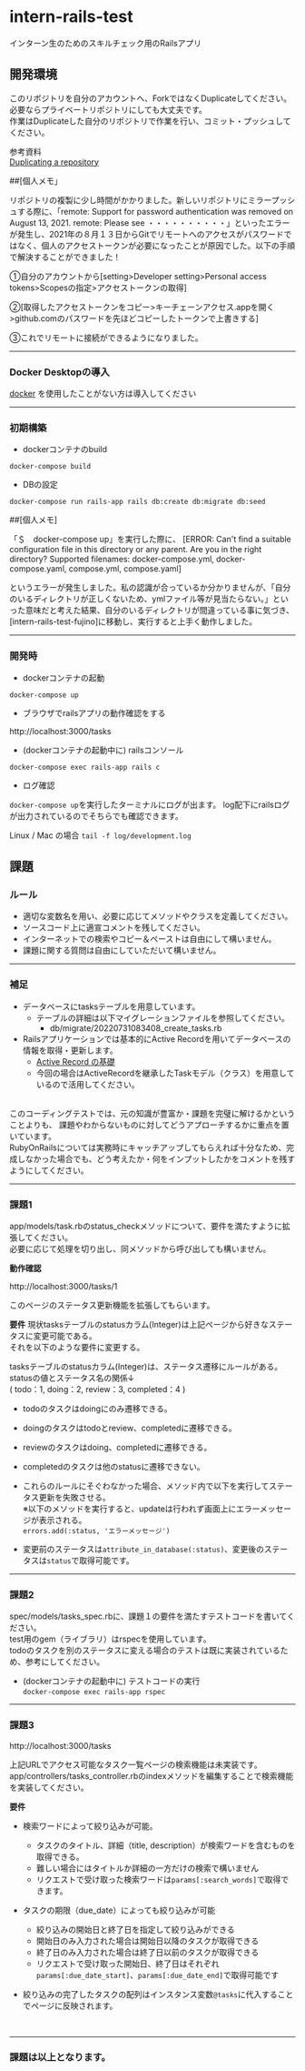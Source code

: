# intern-rails-test
インターン生のためのスキルチェック用のRailsアプリ

## 開発環境
このリポジトリを自分のアカウントへ、ForkではなくDuplicateしてください。  
必要ならプライベートリポジトリにしても大丈夫です。  
作業はDuplicateした自分のリポジトリで作業を行い、コミット・プッシュしてください。

参考資料  
[Duplicating a repository](https://docs.github.com/en/repositories/creating-and-managing-repositories/duplicating-a-repository#mirroring-a-repository)

##[個人メモ」

リポジトリの複製に少し時間がかかりました。新しいリポジトリにミラープッシュする際に、「remote: Support for password authentication was removed on August 13, 2021.
remote: Please see ・・・・・・・・・・」といったエラーが発生し、2021年の８月１３日からGitでリモートへのアクセスがパスワードではなく、個人のアクセストークンが必要になったことが原因でした。以下の手順で解決することができました！

①自分のアカウントから[setting>Developer setting>Personal access tokens>Scopesの指定>アクセストークンの取得]

②[取得したアクセストークンをコピー>キーチェーンアクセス.appを開く>github.comのパスワードを先ほどコピーしたトークンで上書きする]

③これでリモートに接続ができるようになりました。

---
### Docker Desktopの導入

[docker](https://www.docker.com/products/docker-desktop/)
を使用したことがない方は導入してください

---
### 初期構築

- dockerコンテナのbuild

`docker-compose build`

- DBの設定

`docker-compose run rails-app rails db:create db:migrate db:seed`

##[個人メモ]

「＄　docker-compose up」を実行した際に、
[ERROR:
        Can't find a suitable configuration file in this directory or any
        parent. Are you in the right directory?
        Supported filenames: docker-compose.yml, docker-compose.yaml, compose.yml, compose.yaml]
        
というエラーが発生しました。私の認識が合っているか分かりませんが、「自分のいるディレクトリが正しくないため、ymlファイル等が見当たらない。」といった意味だと考えた結果、自分のいるディレクトリが間違っている事に気づき、[intern-rails-test-fujino]に移動し、実行すると上手く動作しました。

---
### 開発時
- dockerコンテナの起動

`docker-compose up`

- ブラウザでrailsアプリの動作確認をする

http://localhost:3000/tasks

- (dockerコンテナの起動中に) railsコンソール

`docker-compose exec rails-app rails c`

- ログ確認

`docker-compose up`を実行したターミナルにログが出ます。
log配下にrailsログが出力されているのでそちらでも確認できます。

Linux / Mac の場合
`tail -f log/development.log`

## 課題
### ルール
* 適切な変数名を用い、必要に応じてメソッドやクラスを定義してください。
* ソースコード上に適宣コメントを残してください。
* インターネットでの検索やコピー＆ペーストは自由にして構いません。
* 課題に関する質問は自由にしていただいて構いません。
---
### 補足
* データベースにtasksテーブルを用意しています。
  * テーブルの詳細は以下マイグレーションファイルを参照してください。
    * db/migrate/20220731083408_create_tasks.rb
* Railsアプリケーションでは基本的にActive Recordを用いてデータベースの情報を取得・更新します。
  * [Active Record の基礎](https://railsguides.jp/active_record_basics.html)
  * 今回の場合はActiveRecordを継承したTaskモデル（クラス）を用意しているので活用してください。
  
  
<br>
このコーディングテストでは、元の知識が豊富か・課題を完璧に解けるかということよりも、 課題やわからないものに対してどうアプローチするかに重点を置いています。<br>
RubyOnRailsについては実務時にキャッチアップしてもらえれば十分なため、完成しなかった場合でも、どう考えたか・何をインプットしたかをコメントを残すようにしてください。

---
### 課題1

app/models/task.rbのstatus_checkメソッドについて、要件を満たすように拡張してください。<br>
必要に応じて処理を切り出し、同メソッドから呼び出しても構いません。

**動作確認**

http://localhost:3000/tasks/1

このページのステータス更新機能を拡張してもらいます。

**要件**
現状tasksテーブルのstatusカラム(Integer)は上記ページから好きなステータスに変更可能である。<br>
それを以下のような要件に変更する。

tasksテーブルのstatusカラム(Integer)は、ステータス遷移にルールがある。<br>
statusの値とステータス名の関係↓<br>
  ( todo：1, doing：2, review：3, completed：4 )<br>

* todoのタスクはdoingにのみ遷移できる。
* doingのタスクはtodoとreview、completedに遷移できる。
* reviewのタスクはdoing、completedに遷移できる。
* completedのタスクは他のstatusに遷移できない。
* これらのルールにそぐわなかった場合、メソッド内で以下を実行してステータス更新を失敗させる。<br>
  ※以下のメソッドを実行すると、updateは行われず画面上にエラーメッセージが表示される。<br>
  `errors.add(:status, 'エラーメッセージ')`
  
* 変更前のステータスは`attribute_in_database(:status)`、変更後のステータスは`status`で取得可能です。

---
### 課題2

spec/models/tasks_spec.rbに、課題１の要件を満たすテストコードを書いてください。<br>
test用のgem（ライブラリ）はrspecを使用しています。<br>
todoのタスクを別のステータスに変える場合のテストは既に実装されているため、参考にしてください。

- (dockerコンテナの起動中に) テストコードの実行<br>
`docker-compose exec rails-app rspec`

---
### 課題3

http://localhost:3000/tasks

上記URLでアクセス可能なタスク一覧ページの検索機能は未実装です。<br>
app/controllers/tasks_controller.rbのindexメソッドを編集することで検索機能を実装してください。

**要件**
* 検索ワードによって絞り込みが可能。
  * タスクのタイトル、詳細（title, description）が検索ワードを含むものを取得できる。
  * 難しい場合にはタイトルか詳細の一方だけの検索で構いません
  * リクエストで受け取った検索ワードは`params[:search_words]`で取得できます。
  

* タスクの期限（due_date）によっても絞り込みが可能
  * 絞り込みの開始日と終了日を指定して絞り込みができる
  * 開始日のみ入力された場合は開始日以降のタスクが取得できる
  * 終了日のみ入力された場合は終了日以前のタスクが取得できる
  * リクエストで受け取った開始日、終了日はそれぞれ`params[:due_date_start]`、`params[:due_date_end]`で取得可能です

* 絞り込みの完了したタスクの配列はインスタンス変数`@tasks`に代入することでページに反映されます。

<br>

---
### 課題は以上となります。
